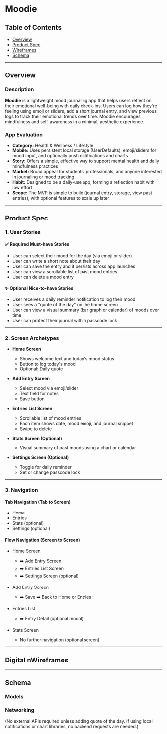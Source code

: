 # Moodie

## Table of Contents
- [Overview](#overview)
- [Product Spec](#product-spec)
- [Wireframes](#wireframes)
- [Schema](#schema)

---

## Overview

### Description
**Moodie** is a lightweight mood journaling app that helps users reflect on their emotional well-being with daily check-ins. Users can log how they're feeling using emoji or sliders, add a short journal entry, and view previous logs to track their emotional trends over time. Moodie encourages mindfulness and self-awareness in a minimal, aesthetic experience.

### App Evaluation

- **Category:** Health & Wellness / Lifestyle  
- **Mobile:** Uses persistent local storage (UserDefaults), emoji/sliders for mood input, and optionally push notifications and charts  
- **Story:** Offers a simple, effective way to support mental health and daily mindfulness practices  
- **Market:** Broad appeal for students, professionals, and anyone interested in journaling or mood tracking  
- **Habit:** Designed to be a daily-use app, forming a reflection habit with low effort  
- **Scope:** The MVP is simple to build (journal entry, storage, view past entries), with optional features to scale up later

---

## Product Spec

### 1. User Stories

#### ✅ Required Must-have Stories
- User can select their mood for the day (via emoji or slider)
- User can write a short note about their day
- User can save the entry and it persists across app launches
- User can view a scrollable list of past mood entries
- User can delete a mood entry

#### ✨ Optional Nice-to-have Stories
- User receives a daily reminder notification to log their mood
- User sees a "quote of the day" on the home screen
- User can view a visual summary (bar graph or calendar) of moods over time
- User can protect their journal with a passcode lock

---

### 2. Screen Archetypes

- **Home Screen**
  - Shows welcome text and today's mood status
  - Button to log today's mood
  - Optional: Daily quote

- **Add Entry Screen**
  - Select mood via emoji/slider
  - Text field for notes
  - Save button

- **Entries List Screen**
  - Scrollable list of mood entries
  - Each item shows date, mood emoji, and journal snippet
  - Swipe to delete

- **Stats Screen (Optional)**
  - Visual summary of past moods using a chart or calendar

- **Settings Screen (Optional)**
  - Toggle for daily reminder
  - Set or change passcode lock

---

### 3. Navigation

#### Tab Navigation (Tab to Screen)
- Home
- Entries
- Stats (optional)
- Settings (optional)

#### Flow Navigation (Screen to Screen)
- Home Screen  
  - ➡️ Add Entry Screen  
  - ➡️ Entries List Screen  
  - ➡️ Settings Screen (optional)

- Add Entry Screen  
  - ➡️ Save ➡️ Back to Home or Entries  

- Entries List  
  - ➡️ Entry Detail (optional modal)

- Stats Screen  
  - No further navigation (optional screen)

---

## Digital nWireframes

---

## Schema

### Models

### Networking

(No external APIs required unless adding quote of the day. If using local notifications or chart libraries, no backend requests are needed.)

